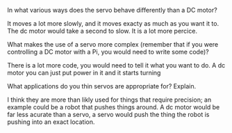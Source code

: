 In what various ways does the servo behave differently than a DC motor?

It moves a lot more slowly, and it moves exacty as much as you want it to. The dc motor would take a second to slow. It is a lot more percice.

What makes the use of a servo more complex (remember that if you were controlling a DC motor with a Pi, you would need to write some code)?

There is a lot more code, you would need to tell it what you want to do. A dc motor you can just put power in it and it starts turning

What applications do you thin servos are appropriate for? Explain.

I think they are more than likly used for things that require precision; an example could be a robot that pushes things around. A dc motor would be far less acurate than a servo, a servo would push the thing the robot is pushing into an exact location.
